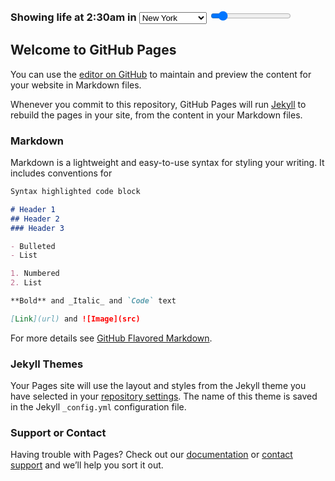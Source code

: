 <div id="map">
</div>
<h3>
Showing life at <span id="time-text">2:30am</span> in
<select id="city-select">
  <option value="New York">New York</option>
  <option value="San Francisco">San Francisco</option>

  <option value="audi">Las Vegas</option>
  <option value="audi">Boston</option>
  <option value="audi">Los Angeles</option>
  <option value="audi">Chicago</option>
  <option value="audi">Nashville</option>
  <option value="audi">Houston</option>
  <option value="audi">Denver</option>
  <option value="Cincinnati">Cincinnati</option>
</select>
<input id="time-select" class="form-control" type="range" min="0" max="23.5" step="0.5" ng-model="slider['contrast']" value="2.5">
</h3>


## Welcome to GitHub Pages

You can use the [editor on GitHub](https://github.com/thingless/its230am/edit/master/index.md) to maintain and preview the content for your website in Markdown files.

Whenever you commit to this repository, GitHub Pages will run [Jekyll](https://jekyllrb.com/) to rebuild the pages in your site, from the content in your Markdown files.

### Markdown

Markdown is a lightweight and easy-to-use syntax for styling your writing. It includes conventions for

```markdown
Syntax highlighted code block

# Header 1
## Header 2
### Header 3

- Bulleted
- List

1. Numbered
2. List

**Bold** and _Italic_ and `Code` text

[Link](url) and ![Image](src)
```

For more details see [GitHub Flavored Markdown](https://guides.github.com/features/mastering-markdown/).

### Jekyll Themes

Your Pages site will use the layout and styles from the Jekyll theme you have selected in your [repository settings](https://github.com/thingless/its230am/settings). The name of this theme is saved in the Jekyll `_config.yml` configuration file.

### Support or Contact

Having trouble with Pages? Check out our [documentation](https://help.github.com/categories/github-pages-basics/) or [contact support](https://github.com/contact) and we’ll help you sort it out.
